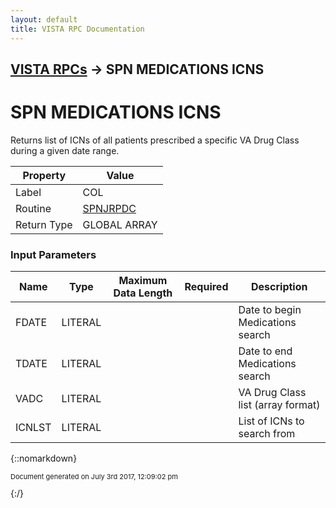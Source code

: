 ```yaml
---
layout: default
title: VISTA RPC Documentation
---
```


## [VISTA RPCs](TableOfContents) &#8594; SPN MEDICATIONS ICNS
# SPN MEDICATIONS ICNS

Returns list of ICNs of all patients prescribed a specific VA Drug Class during a given date range.

Property | Value
--- | ---
Label | COL
Routine | [SPNJRPDC](http://code.osehra.org/dox/Routine_SPNJRPDC_source.html)
Return Type | GLOBAL ARRAY


### Input Parameters

Name | Type | Maximum Data Length | Required | Description
--- | --- | --- | --- | ---
FDATE | LITERAL |  |  | Date to begin Medications search
TDATE | LITERAL |  |  | Date to end Medications search
VADC | LITERAL |  |  | VA Drug Class list (array format)
ICNLST | LITERAL |  |  | List of ICNs to search from



{::nomarkdown} <br/><p style="font-size: 11px">Document generated on July 3rd 2017, 12:09:02 pm</p>{:/}